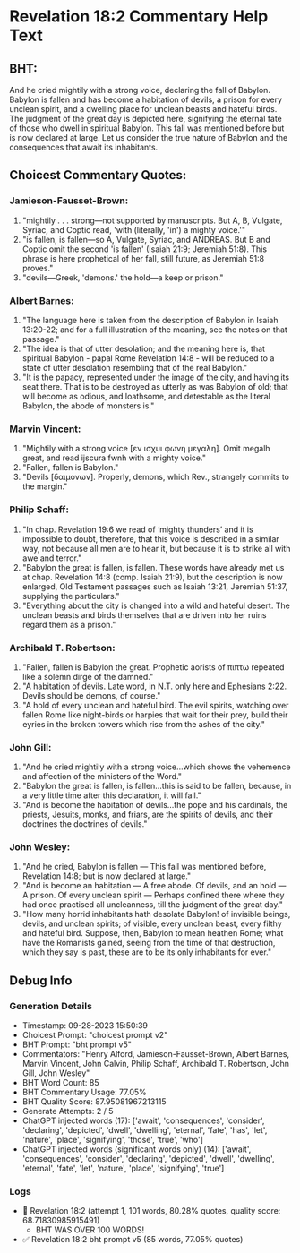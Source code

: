 # Revelation 18:2 Commentary Help Text

## BHT:
And he cried mightily with a strong voice, declaring the fall of Babylon. Babylon is fallen and has become a habitation of devils, a prison for every unclean spirit, and a dwelling place for unclean beasts and hateful birds. The judgment of the great day is depicted here, signifying the eternal fate of those who dwell in spiritual Babylon. This fall was mentioned before but is now declared at large. Let us consider the true nature of Babylon and the consequences that await its inhabitants.

## Choicest Commentary Quotes:
### Jamieson-Fausset-Brown:
1. "mightily . . . strong—not supported by manuscripts. But A, B, Vulgate, Syriac, and Coptic read, 'with (literally, 'in') a mighty voice.'" 
2. "is fallen, is fallen—so A, Vulgate, Syriac, and ANDREAS. But B and Coptic omit the second 'is fallen' (Isaiah 21:9; Jeremiah 51:8). This phrase is here prophetical of her fall, still future, as Jeremiah 51:8 proves." 
3. "devils—Greek, 'demons.' the hold—a keep or prison."

### Albert Barnes:
1. "The language here is taken from the description of Babylon in Isaiah 13:20-22; and for a full illustration of the meaning, see the notes on that passage." 
2. "The idea is that of utter desolation; and the meaning here is, that spiritual Babylon - papal Rome Revelation 14:8 - will be reduced to a state of utter desolation resembling that of the real Babylon."
3. "It is the papacy, represented under the image of the city, and having its seat there. That is to be destroyed as utterly as was Babylon of old; that will become as odious, and loathsome, and detestable as the literal Babylon, the abode of monsters is."

### Marvin Vincent:
1. "Mightily with a strong voice [εν ισχυι φωνη μεγαλη]. Omit megalh great, and read ijscura fwnh with a mighty voice."
2. "Fallen, fallen is Babylon."
3. "Devils [δαιμονων]. Properly, demons, which Rev., strangely commits to the margin."

### Philip Schaff:
1. "In chap. Revelation 19:6 we read of ‘mighty thunders’ and it is impossible to doubt, therefore, that this voice is described in a similar way, not because all men are to hear it, but because it is to strike all with awe and terror."
2. "Babylon the great is fallen, is fallen. These words have already met us at chap. Revelation 14:8 (comp. Isaiah 21:9), but the description is now enlarged, Old Testament passages such as Isaiah 13:21, Jeremiah 51:37, supplying the particulars."
3. "Everything about the city is changed into a wild and hateful desert. The unclean beasts and birds themselves that are driven into her ruins regard them as a prison."

### Archibald T. Robertson:
1. "Fallen, fallen is Babylon the great. Prophetic aorists of πιπτω repeated like a solemn dirge of the damned."
2. "A habitation of devils. Late word, in N.T. only here and Ephesians 2:22. Devils should be demons, of course."
3. "A hold of every unclean and hateful bird. The evil spirits, watching over fallen Rome like night-birds or harpies that wait for their prey, build their eyries in the broken towers which rise from the ashes of the city."

### John Gill:
1. "And he cried mightily with a strong voice...which shows the vehemence and affection of the ministers of the Word." 
2. "Babylon the great is fallen, is fallen...this is said to be fallen, because, in a very little time after this declaration, it will fall." 
3. "And is become the habitation of devils...the pope and his cardinals, the priests, Jesuits, monks, and friars, are the spirits of devils, and their doctrines the doctrines of devils."

### John Wesley:
1. "And he cried, Babylon is fallen — This fall was mentioned before, Revelation 14:8; but is now declared at large."
2. "And is become an habitation — A free abode. Of devils, and an hold — A prison. Of every unclean spirit — Perhaps confined there where they had once practised all uncleanness, till the judgment of the great day."
3. "How many horrid inhabitants hath desolate Babylon! of invisible beings, devils, and unclean spirits; of visible, every unclean beast, every filthy and hateful bird. Suppose, then, Babylon to mean heathen Rome; what have the Romanists gained, seeing from the time of that destruction, which they say is past, these are to be its only inhabitants for ever."


## Debug Info
### Generation Details
- Timestamp: 09-28-2023 15:50:39
- Choicest Prompt: "choicest prompt v2"
- BHT Prompt: "bht prompt v5"
- Commentators: "Henry Alford, Jamieson-Fausset-Brown, Albert Barnes, Marvin Vincent, John Calvin, Philip Schaff, Archibald T. Robertson, John Gill, John Wesley"
- BHT Word Count: 85
- BHT Commentary Usage: 77.05%
- BHT Quality Score: 87.95081967213115
- Generate Attempts: 2 / 5
- ChatGPT injected words (17):
	['await', 'consequences', 'consider', 'declaring', 'depicted', 'dwell', 'dwelling', 'eternal', 'fate', 'has', 'let', 'nature', 'place', 'signifying', 'those', 'true', 'who']
- ChatGPT injected words (significant words only) (14):
	['await', 'consequences', 'consider', 'declaring', 'depicted', 'dwell', 'dwelling', 'eternal', 'fate', 'let', 'nature', 'place', 'signifying', 'true']

### Logs
- 🔄 Revelation 18:2 (attempt 1, 101 words, 80.28% quotes, quality score: 68.71830985915491) 
	- BHT WAS OVER 100 WORDS!
- ✅ Revelation 18:2 bht prompt v5 (85 words, 77.05% quotes)